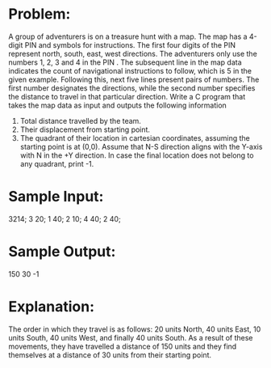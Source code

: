  # Problem:
A group of adventurers is on a treasure hunt with a map. The map has a 4-digit PIN and symbols for instructions. The first four digits of the PIN represent north, south, east, west directions. The adventurers only use the numbers 1, 2, 3 and 4 in the PIN . The subsequent line in the map data indicates the count of navigational instructions to follow, which is 5 in the given example. Following this, next five lines present pairs of numbers. The first number designates the directions, while the second number specifies the distance to travel in that particular direction. Write a C program that takes the map data as input and outputs the following information
 1. Total distance travelled by the team.
 2. Their displacement from starting point.
 3. The quadrant of their location in cartesian coordinates, assuming the starting point is at (0,0). Assume that N-S direction aligns with the Y-axis with N in the 
    +Y direction. In case the final location does not belong to any quadrant, print -1.

# Sample Input:
 3214;
 3 20;
 1 40;
 2 10;
 4 40;
 2 40;

# Sample Output:
150
30
-1

# Explanation:
 The order in which they travel is as follows: 20 units North, 40 units East, 10 units
South, 40 units West, and finally 40 units South. As a result of these movements, they
have travelled a distance of 150 units and they find themselves at a distance of 30 units
from their starting point.
